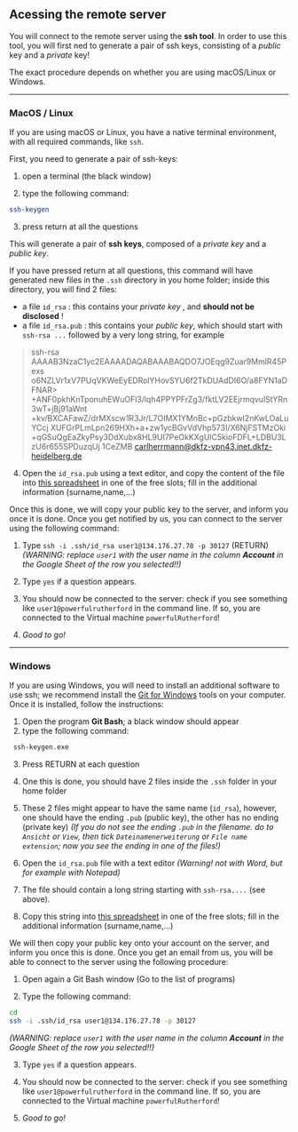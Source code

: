 ## Acessing the remote server

You will connect to the remote server using the **ssh tool**. In order to use this tool, you will first ned to generate a pair of ssh keys, consisting of a *public* key and a *private* key!

The exact procedure depends on whether you are using macOS/Linux or Windows.

******

### MacOS / Linux

If you are using macOS or Linux, you have a native terminal environment, with all required commands, like `ssh`.

First, you need to generate a pair of ssh-keys:

1. open a terminal (the black window)

2. type the following command: 

```bash
ssh-keygen
```

3. press return at all the questions

This will generate a pair of **ssh keys**, composed of a *private key* and a *public key*. 

If you have pressed return at all questions, this command will have generated new files in the `.ssh` directory in you home folder; inside this directory, you will find 2 files:

* a file `id_rsa` : this contains your *private key* , and **should not be disclosed** !
* a file `id_rsa.pub` : this contains your *public key*, which should start with `ssh-rsa ...` followed by a very long string, for example
> ssh-rsa AAAAB3NzaC1yc2EAAAADAQABAAABAQDO7JOEqg9Zuar9MmlR45Pexs
> o6NZLVr1xV7PUqVKWeEyEDRolYHovSYU6f2TkDUAdDI6O/a8FYN1aDFNAR>
> +ANF0pkhKnTponuhEWuOFl3/lqh4PPYPFrZg3/fktLV2EEjrmqvulStYRn3wT+jBj91aWnt
> +kv/BXCAFawZ/drMXscw1R3Jr/L7OIMX1YMnBc+pGzbkwI2nKwLOaLuYCcj
> XUFGrPLmLpn269HXh+a+zw1ycBGvVdVhp573I/X6NjFSTMzOki
> +qGSuQgEaZkyPsy3DdXubx8HL9UI7PeOkKXgUlC5kioFDFL+LDBU3LzU6r655SPDuzqUj
> 1CeZMB carlherrmann@dkfz-vpn43.inet.dkfz-heidelberg.de

4. Open the `id_rsa.pub` using a text editor, and copy the content of the file into [this spreadsheet](https://docs.google.com/spreadsheets/d/10_Xo75mFgg80Vs6R9Q4Dhth3INDV21heSdoopFPrr5o/edit?usp=sharing) in one of the  free slots; fill in the additional information (surname,name,...)


Once this is done, we will copy your public key to the server, and inform you once it is done. Once you get notified by us, you can connect to the server using the following command:

1. Type `ssh -i .ssh/id_rsa user1@134.176.27.78 -p 30127` (RETURN) *(WARNING: replace `user1` with the user name in the column **Account** in the Google Sheet of the row you selected!!)*

2. Type `yes` if a question appears. 

3. You should now be connected to the server: check if you see something like `user1@powerfulrutherford` in the command line. If so, you are connected to the Virtual machine `powerfulRutherford`!

4. *Good to go!*

******

### Windows


If you are using Windows, you will need to install an additional software to use ssh; we recommend install the [Git for Windows](https://gitforwindows.org/) tools on your computer. Once it is installed, follow the instructions:

1. Open the program **Git Bash**; a black window should appear
2. type the following command: 

```bash
 ssh-keygen.exe
 ```

3. Press RETURN at each question

4. One this is done, you should have 2 files inside the `.ssh` folder in your home folder

5. These 2 files might appear to have the same name (`id_rsa`), however, one should have the ending `.pub` (public key), the other has no ending (private key) *(If you do not see the ending `.pub` in the filename. do to `Ansicht` or `View`, then tick `Dateinamenerweiterung` or `File name extension`; now you see the ending in one of the files!)*

6. Open the `id_rsa.pub` file with a text editor *(Warning! not with Word, but for example with Notepad)*
7. The file should contain a long string starting with  `ssh-rsa....` (see above).

8. Copy this string into [this spreadsheet](https://docs.google.com/spreadsheets/d/10_Xo75mFgg80Vs6R9Q4Dhth3INDV21heSdoopFPrr5o/edit?usp=sharing) in one of the  free slots; fill in the additional information (surname,name,...)

We will then copy your public key onto your account on the server, and inform you once this is done. Once you get an email from us, you will be able to connect to the server using the following procedure:

1. Open again a Git Bash window (Go to the list of programs)

2. Type the following command:

```bash
cd
ssh -i .ssh/id_rsa user1@134.176.27.78 -p 30127
```
*(WARNING: replace `user1` with the user name in the column **Account** in the Google Sheet of the row you selected!!)*

3. Type `yes` if a question appears.

4. You should now be connected to the server: check if you see something like `user1@powerfulrutherford` in the command line. If so, you are connected to the Virtual machine `powerfulRutherford`!

5. *Good to go!*